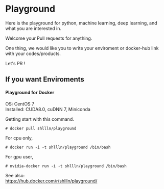 # Playground
Here is the playground for python, machine learning, deep learning, and what you are interested in.  

Welcome your Pull requests for anything.  

One thing, we would like you to write your enviroment or docker-hub link with your codes/products.  

Let's PR !  

## If you want Enviroments
#### Playground for Docker
OS: CentOS 7  
Installed: CUDA8.0, cuDNN 7, Miniconda  

Getting start with this command.  

`# docker pull shllln/playground`    

For cpu only,  

`# docker run -i -t shllln/playground /bin/bash`  

For gpu user,  

`# nvidia-docker run -i -t shllln/playground /bin/bash`  

See also:  
https://hub.docker.com/r/shllln/playground/  

